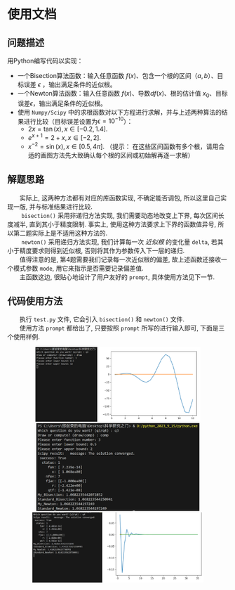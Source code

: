 # 使用文档  
## 问题描述  
用Python编写代码以实现：

- 一个Bisection算法函数：输入任意函数 $f(x)$、包含一个根的区间$（a, b）$、目标误差 $\epsilon$ ，输出满足条件的近似根。
- 一个Newton算法函数：输入任意函数 $f(x)$、导数$df(x)$、根的估计值 $x_0$、目标误差$\epsilon$，输出满足条件的近似根。
- 使用 `Numpy/Scipy` 中的求根函数对以下方程进行求解，并与上述两种算法的结果进行比较（目标误差设置为$\epsilon=10^{-10}$）：  
    - $2x = \tan(x), x \in [-0.2, 1.4].$ 
    - $e^{x+1} = 2 + x, x\in[-2,2].$
    - $x^{-2} = \sin(x), x\in[0.5, 4\pi].$ （提示： 在这些区间函数有多个根，请用合适的画图方法先大致确认每个根的区间或初始解再逐一求解）

## 解题思路  
&emsp;&emsp;实际上, 这两种方法都有对应的库函数实现, 不确定能否调包, 所以这里自己实现一版, 并与标准结果进行比较.  
&emsp;&emsp; `bisection()` 采用非递归方法实现, 我们需要动态地改变上下界, 每次区间长度减半, 直到其小于精度限制. 事实上, 使用这种方法要求上下界的函数值异号, 所以第二题实际上是不适用这种方法的.  
&emsp;&emsp; `newton()` 采用递归方法实现, 我们计算每一次 *近似根* 的变化量 `delta`, 若其小于精度要求则得到近似根, 否则将其作为参数传入下一层的递归.  
&emsp;&emsp;值得注意的是, 第4题需要我们记录每一次近似根的偏差, 故上述函数还接收一个模式参数 `mode`, 用它来指示是否需要记录偏差值.   
&emsp;&emsp;主函数这边, 很贴心地设计了用户友好的 `prompt`, 具体使用方法见下一节. 
## 代码使用方法  
&emsp;&emsp;执行 `test.py` 文件, 它会引入 `bisection()` 和 `newton()` 文件.  
&emsp;&emsp;使用方法 `prompt` 都给出了, 只要按照 `prompt` 所写的进行输入即可, 下面是三个使用样例.  
<div style = "text-align:center">
<img src = "1.png" title = "q3_draw" height = '170px'>
<img src = "2.png" title = "q3_comp" height = '200px'>
<img src = "3.png" title = "q4" height = '160px'>
</div>

